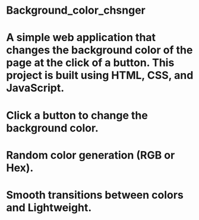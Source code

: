 # Background_color_chsnger
# A simple web application that changes the background color of the page at the click of a button. This project is built using HTML, CSS, and JavaScript.
# Click a button to change the background color.
# Random color generation (RGB or Hex).
# Smooth transitions between colors and Lightweight.
